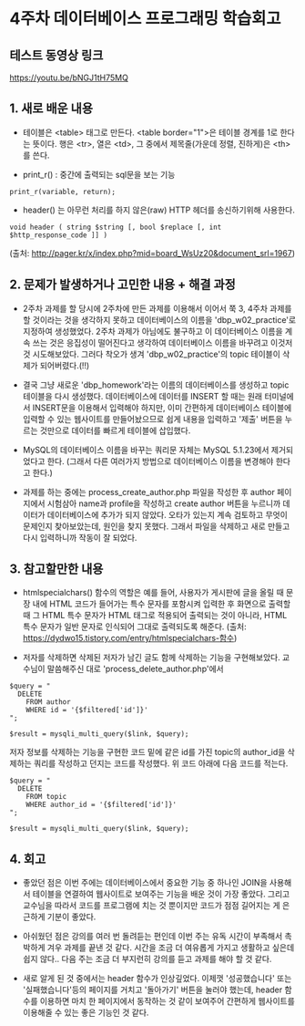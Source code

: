 # 4주차 데이터베이스 프로그래밍 학습회고


## 테스트 동영상 링크
  https://youtu.be/bNGJ1tH75MQ


## 1. 새로 배운 내용
  * 테이블은 \<table> 태그로 만든다. \<table border="1">은 테이블 경계를 1로 한다는 뜻이다. 행은 \<tr>, 열은 \<td>, 그 중에서 제목줄(가운데 정렬, 진하게)은 \<th>를 쓴다.

  * print_r() : 중간에 출력되는 sql문을 보는 기능
  ```
  print_r(variable, return);
  ```

  * header() 는 아무런 처리를 하지 않은(raw) HTTP 헤더를 송신하기위해 사용한다.
  ```
  void header ( string $string [, bool $replace [, int $http_response_code ]] )
  ```
  (출처: http://pager.kr/x/index.php?mid=board_WsUz20&document_srl=1967)


## 2. 문제가 발생하거나 고민한 내용 + 해결 과정
  * 2주차 과제를 할 당시에 2주차에 만든 과제를 이용해서 이어서 쭉 3, 4주차 과제를 할 것이라는 것을 생각하지 못하고 데이터베이스의 이름을 'dbp_w02_practice'로 지정하여 생성했었다. 2주차 과제가 아님에도 불구하고 이 데이터베이스 이름을 계속 쓰는 것은 응집성이 떨어진다고 생각하여 데이터베이스 이름을 바꾸려고 이것저것 시도해보았다. 그러다 착오가 생겨 'dbp_w02_practice'의 topic 테이블이 삭제가 되어버렸다.(!!)

  * 결국 그냥 새로운 'dbp_homework'라는 이름의 데이터베이스를 생성하고 topic 테이블을 다시 생성했다. 데이터베이스에 데이터를 INSERT 할 때는 원래 터미널에서 INSERT문을 이용해서 입력해야 하지만, 이미 간편하게 데이터베이스 테이블에 입력할 수 있는 웹사이트를 만들어놨으므로 쉽게 내용을 입력하고 '제출' 버튼을 누르는 것만으로 데이터를 빠르게 테이블에 삽입했다.

  * MySQL의 데이터베이스 이름을 바꾸는 쿼리문 자체는 MySQL 5.1.23에서 제거되었다고 한다. (그래서 다른 여러가지 방법으로 데이터베이스 이름을 변경해야 한다고 한다.)

  * 과제를 하는 중에는 process_create_author.php 파일을 작성한 후 author 페이지에서 시험삼아 name과 profile을 작성하고 create author 버튼을 누르니까 데이터가 데이터베이스에 추가가 되지 않았다. 오타가 있는지 계속 검토하고 무엇이 문제인지 찾아보았는데, 원인을 찾지 못했다. 그래서 파일을 삭제하고 새로 만들고 다시 입력하니까 작동이 잘 되었다.


## 3. 참고할만한 내용
  * htmlspecialchars() 함수의 역할은 예를 들어, 사용자가 게시판에 글을 올릴 때 문장 내에 HTML 코드가 들어가는 특수 문자를 포함시켜 입력한 후 화면으로 출력할 때 그 HTML 특수 문자가 HTML 태그로 적용되어 출력되는 것이 아니라, HTML 특수 문자가 일반 문자로 인식되어 그대로 출력되도록 해준다.
  (출처: https://dydwo15.tistory.com/entry/htmlspecialchars-함수)

  * 저자를 삭제하면 삭제된 저자가 남긴 글도 함께 삭제하는 기능을 구현해보았다. 교수님이 말씀해주신 대로 'process_delete_author.php'에서
  ```
  $query = "
    DELETE
      FROM author
      WHERE id = '{$filtered['id']}'
  ";

  $result = mysqli_multi_query($link, $query);
  ```
  저자 정보를 삭제하는 기능을 구현한 코드 밑에 같은 id를 가진 topic의 author_id을 삭제하는 쿼리를 작성하고 던지는 코드를 작성했다. 위 코드 아래에 다음 코드를 적는다.
  ```
  $query = "
    DELETE
      FROM topic
      WHERE author_id = '{$filtered['id']}'
  ";

  $result = mysqli_multi_query($link, $query);
  ```

## 4. 회고
  * 좋았던 점은 이번 주에는 데이터베이스에서 중요한 기능 중 하나인 JOIN을 사용해서 테이블을 연결하여 웹사이트로 보여주는 기능을 배운 것이 가장 좋았다. 그리고 교수님을 따라서 코드를 프로그램에 치는 것 뿐이지만 코드가 점점 길어지는 게 은근하게 기분이 좋았다.

  * 아쉬웠던 점은 강의를 여러 번 돌려듣는 편인데 이번 주는 유독 시간이 부족해서 촉박하게 겨우 과제를 끝낸 것 같다. 시간을 조금 더 여유롭게 가지고 생활하고 싶은데 쉽지 않다.. 다음 주는 조금 더 부지런히 강의를 듣고 과제를 해야 할 것 같다.

  * 새로 알게 된 것 중에서는 header 함수가 인상깊었다. 이제껏 '성공했습니다' 또는 '실패했습니다'등의 페이지를 거치고 '돌아가기' 버튼을 눌러야 했는데, header 함수를 이용하면 마치 한 페이지에서 동작하는 것 같이 보여주어 간편하게 웹사이트를 이용해줄 수 있는 좋은 기능인 것 같다.
